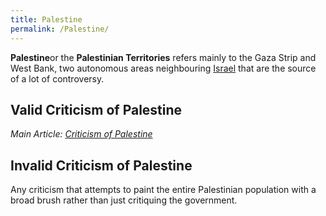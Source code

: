 ```yaml
---
title: Palestine
permalink: /Palestine/
---
```


**Palestine**or the **Palestinian Territories** refers mainly to the
Gaza Strip and West Bank, two autonomous areas neighbouring
[Israel](Israel "wikilink") that are the source of a lot of controversy.

## Valid Criticism of Palestine

*Main Article: [Criticism of
Palestine](Criticism_of_Palestine "wikilink")*

## Invalid Criticism of Palestine

Any criticism that attempts to paint the entire Palestinian population
with a broad brush rather than just critiquing the government.